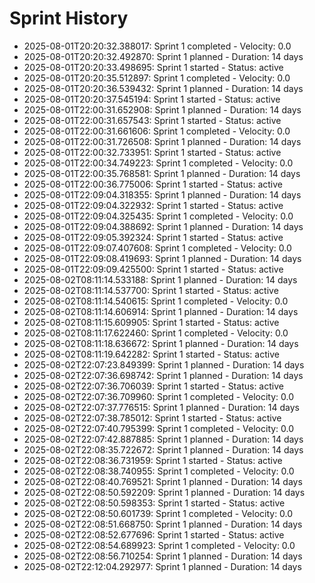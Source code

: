 # Sprint History

- 2025-08-01T20:20:32.388017: Sprint 1 completed - Velocity: 0.0
- 2025-08-01T20:20:32.492870: Sprint 1 planned - Duration: 14 days
- 2025-08-01T20:20:33.498695: Sprint 1 started - Status: active
- 2025-08-01T20:20:35.512897: Sprint 1 completed - Velocity: 0.0
- 2025-08-01T20:20:36.539432: Sprint 1 planned - Duration: 14 days
- 2025-08-01T20:20:37.545194: Sprint 1 started - Status: active
- 2025-08-01T22:00:31.652908: Sprint 1 planned - Duration: 14 days
- 2025-08-01T22:00:31.657543: Sprint 1 started - Status: active
- 2025-08-01T22:00:31.661606: Sprint 1 completed - Velocity: 0.0
- 2025-08-01T22:00:31.726508: Sprint 1 planned - Duration: 14 days
- 2025-08-01T22:00:32.733951: Sprint 1 started - Status: active
- 2025-08-01T22:00:34.749223: Sprint 1 completed - Velocity: 0.0
- 2025-08-01T22:00:35.768581: Sprint 1 planned - Duration: 14 days
- 2025-08-01T22:00:36.775006: Sprint 1 started - Status: active
- 2025-08-01T22:09:04.318355: Sprint 1 planned - Duration: 14 days
- 2025-08-01T22:09:04.322932: Sprint 1 started - Status: active
- 2025-08-01T22:09:04.325435: Sprint 1 completed - Velocity: 0.0
- 2025-08-01T22:09:04.388692: Sprint 1 planned - Duration: 14 days
- 2025-08-01T22:09:05.392324: Sprint 1 started - Status: active
- 2025-08-01T22:09:07.407608: Sprint 1 completed - Velocity: 0.0
- 2025-08-01T22:09:08.419693: Sprint 1 planned - Duration: 14 days
- 2025-08-01T22:09:09.425500: Sprint 1 started - Status: active
- 2025-08-02T08:11:14.533188: Sprint 1 planned - Duration: 14 days
- 2025-08-02T08:11:14.537700: Sprint 1 started - Status: active
- 2025-08-02T08:11:14.540615: Sprint 1 completed - Velocity: 0.0
- 2025-08-02T08:11:14.606914: Sprint 1 planned - Duration: 14 days
- 2025-08-02T08:11:15.609905: Sprint 1 started - Status: active
- 2025-08-02T08:11:17.622460: Sprint 1 completed - Velocity: 0.0
- 2025-08-02T08:11:18.636672: Sprint 1 planned - Duration: 14 days
- 2025-08-02T08:11:19.642282: Sprint 1 started - Status: active
- 2025-08-02T22:07:23.849399: Sprint 1 planned - Duration: 14 days
- 2025-08-02T22:07:36.698742: Sprint 1 planned - Duration: 14 days
- 2025-08-02T22:07:36.706039: Sprint 1 started - Status: active
- 2025-08-02T22:07:36.709960: Sprint 1 completed - Velocity: 0.0
- 2025-08-02T22:07:37.776515: Sprint 1 planned - Duration: 14 days
- 2025-08-02T22:07:38.785012: Sprint 1 started - Status: active
- 2025-08-02T22:07:40.795399: Sprint 1 completed - Velocity: 0.0
- 2025-08-02T22:07:42.887885: Sprint 1 planned - Duration: 14 days
- 2025-08-02T22:08:35.722672: Sprint 1 planned - Duration: 14 days
- 2025-08-02T22:08:36.731959: Sprint 1 started - Status: active
- 2025-08-02T22:08:38.740955: Sprint 1 completed - Velocity: 0.0
- 2025-08-02T22:08:40.769521: Sprint 1 planned - Duration: 14 days
- 2025-08-02T22:08:50.592209: Sprint 1 planned - Duration: 14 days
- 2025-08-02T22:08:50.598353: Sprint 1 started - Status: active
- 2025-08-02T22:08:50.601739: Sprint 1 completed - Velocity: 0.0
- 2025-08-02T22:08:51.668750: Sprint 1 planned - Duration: 14 days
- 2025-08-02T22:08:52.677696: Sprint 1 started - Status: active
- 2025-08-02T22:08:54.689923: Sprint 1 completed - Velocity: 0.0
- 2025-08-02T22:08:56.710254: Sprint 1 planned - Duration: 14 days
- 2025-08-02T22:12:04.292977: Sprint 1 planned - Duration: 14 days
